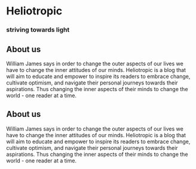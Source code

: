 <html>
<h1>Heliotropic</h1>
    <h3>striving towards light</h3>
</head>
<body>
    <h2>About us</h2>
    <p>
        William James says in order to change the outer aspects of our lives we have to change the inner attitudes of our minds. Heliotropic is a blog that will aim to educate and empower to inspire its readers to embrace change, cultivate optimism, and navigate their personal journeys towards their aspirations. Thus changing the inner aspects of their minds to change the world - one reader at a time.
    </p>
</body>
 <h2>About us</h2>
    <p>
        William James says in order to change the outer aspects of our lives we have to change the inner attitudes of our minds. Heliotropic is a blog that will aim to educate and empower to inspire its readers to embrace change, cultivate optimism, and navigate their personal journeys towards their aspirations. Thus changing the inner aspects of their minds to change the world - one reader at a time.
    </p>
</body>
</html>
